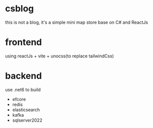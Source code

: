 ﻿# csblog
this is not a blog, it's a simple mini map store base on C# and ReactJs

# frontend
using reactJs + vite + unocss(to replace tailwindCss)

# backend
use .net6 to build 

- efcore
- redis
- elasticsearch
- kafka
- sqlserver2022

